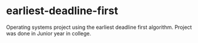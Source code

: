 # earliest-deadline-first
Operating systems project using the earliest deadline first algorithm.
Project was done in Junior year in college.
